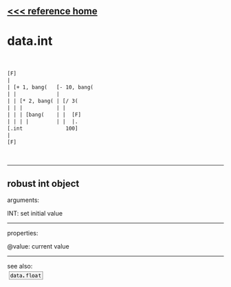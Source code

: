 [<<< reference home](ceammc_lib.md)
---

# data.int

```


[F]
|
| [+ 1, bang(   [- 10, bang(
| |             |
| | [* 2, bang( | [/ 3(
| | |           | |
| | | [bang(    | |  [F]
| | | |         | |  |.
[.int              100]
|
[F]

            
```
---
robust int object
---
arguments:

INT: set initial value<br>

---
properties:

@value: current value<br>

---
see also:<br>
[![data.float](img/object_data.float.png)](data.float.md)
